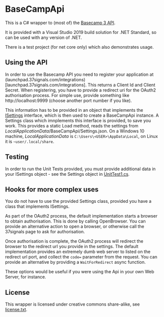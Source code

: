 # BaseCampApi

This is a C# wrapper to (most of) the [Basecamp 3 API](https://github.com/basecamp/bc3-api).

It is provided with a Visual Studio 2019 build solution for .NET Standard, so can be used with any version of .NET.

There is a test project (for net core only) which also demonstrates usage.

## Using the API

In order to use the Basecamp API you need to register your application at (launchpad.37signals.com/integrations)[launchpad.37signals.com/integrations]. This returns a Client Id and Client Secret. When registering, you have to provide a redirect uri for the OAuth2 authorisation process. For simple use, provide something like http://localhost:9999 (choose another port number if you like).

This information has to be provided in an object that implements the [ISettings](../master/BaseCampApi/Settings.cs) interface, which is then used to create a BaseCampApi instance. A Settings class which imnplements this interface is provided, to save you work. This provides a static Load method, reads the settings from *LocalApplicationData*/BaseCampApi/Settings.json. On a Windows 10 machine, *LocalApplicationData* is `C:\Users\<USER>\AppData\Local`, on Linux it is `~user/.local/share`.

## Testing

In order to run the Unit Tests provided, you must provide additional data in your ISettings object - see the Settings object in [UnitTest1.cs](../master/Tests/UnitTest1.cs).

## Hooks for more complex uses

You do not have to use the provided Settings class, provided you have a class that implements ISettings.

As part of the OAuth2 process, the default implementation starts a browser to obtain authorisation. This is done by calling OpenBrowser. You can provide an alternative action to open a browser, or otherwise call the 37signals page to ask for authorisation.

Once authorisation is complete, the OAuth2 process will redirect the browser to the redirect url you provide in the settings. The default implementation provides an extremely dumb web server to listed on the redirect url port, and collect the `code=` parameter from the request. You can provide an alternative by providing a `WaitForRedirect` async function.

These options would be useful if you were using the Api in your own Web Server, for instance.

## License

This wrapper is licensed under creative commons share-alike, see [license.txt](../master/license.txt).
